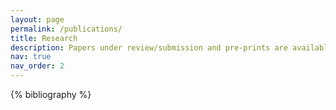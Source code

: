 ```yaml
---
layout: page
permalink: /publications/
title: Research
description: Papers under review/submission and pre-prints are available upon request.
nav: true
nav_order: 2
---
```


<!-- _pages/publications.md -->
<div class="publications">

{% bibliography %}

</div>
